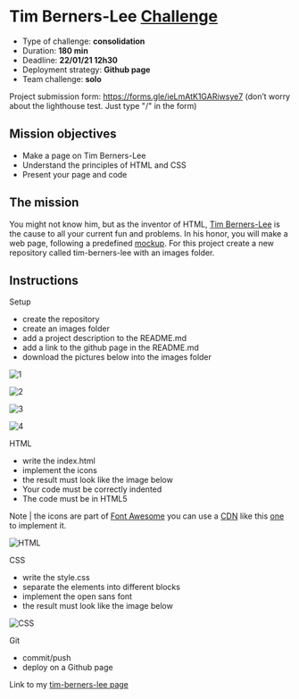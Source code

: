# Tim Berners-Lee [Challenge](https://github.com/becodeorg/BXL-Swartz-4-27/blob/master/1.The-Field/4.HTML-CSS/introduction/07-tim-berners-lee.adoc)

* Type of challenge: **consolidation**
* Duration: **180 min**
* Deadline: **22/01/21 12h30**
* Deployment strategy: **Github page**
* Team challenge: **solo**

Project submission form: https://forms.gle/ieLmAtK1GARiwsye7 (don’t worry about the lighthouse test. Just type "/" in the form)

## Mission objectives
* Make a page on Tim Berners-Lee
* Understand the principles of HTML and CSS
* Present your page and code

## The mission
You might not know him, but as the inventor of HTML, [Tim Berners-Lee](https://fr.wikipedia.org/wiki/Tim_Berners-Lee) is the cause to all your current fun and problems. In his honor, you will make a web page, following a predefined [mockup](https://en.wikipedia.org/wiki/Mockup). For this project create a new repository called tim-berners-lee with an images folder.

## Instructions
Setup
* create the repository
* create an images folder
* add a project description to the README.md
* add a link to the github page in the README.md
* download the pictures below into the images folder

![1](https://github.com/becodeorg/BXL-Swartz-4-27/raw/master/1.The-Field/4.HTML-CSS/introduction/images/tim_berners_lee.jpg)

![2](https://github.com/becodeorg/BXL-Swartz-4-27/raw/master/1.The-Field/4.HTML-CSS/introduction/images/space_odyssey.jpg)

![3](https://github.com/becodeorg/BXL-Swartz-4-27/raw/master/1.The-Field/4.HTML-CSS/introduction/images/mister_hulot.jpg)

![4](https://github.com/becodeorg/BXL-Swartz-4-27/raw/master/1.The-Field/4.HTML-CSS/introduction/images/alien.jpg)

HTML
* write the index.html
* implement the icons
* the result must look like the image below
* Your code must be correctly indented
* The code must be in HTML5

Note | the icons are part of [Font Awesome](https://www.bootstrapcdn.com/fontawesome/) you can use a [CDN](https://en.wikipedia.org/wiki/Content_delivery_network) like this [one](https://www.bootstrapcdn.com/fontawesome/) to implement it.

![HTML](https://github.com/becodeorg/BXL-Swartz-4-27/raw/master/1.The-Field/4.HTML-CSS/introduction/images/goal-html.png)

CSS
* write the style.css
* separate the elements into different blocks
* implement the open sans font
* the result must look like the image below

![CSS](https://github.com/becodeorg/BXL-Swartz-4-27/raw/master/1.The-Field/4.HTML-CSS/introduction/images/goal-css.png)


Git
* commit/push
* deploy on a Github page

Link to my [tim-berners-lee page](https://luisromeroaraya.github.io/tim-berners-lee/)
